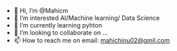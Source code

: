 - 👋 Hi, I’m @Mahicm
- 👀 I’m interested AI/Machine learning/ Data Science
- 🌱 I’m currently learning pyhton
- 💞️ I’m looking to collaborate on ...
- 📫 How to reach me on email: mahichinu02@gmil.com

<!---
Mahicm/Mahicm is a ✨ special ✨ repository because its `README.md` (this file) appears on your GitHub profile.
You can click the Preview link to take a look at your changes.
--->
